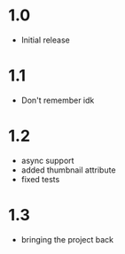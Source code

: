 # 1.0
- Initial release

# 1.1
- Don't remember idk

# 1.2
- async support
- added thumbnail attribute
- fixed tests

# 1.3
- bringing the project back